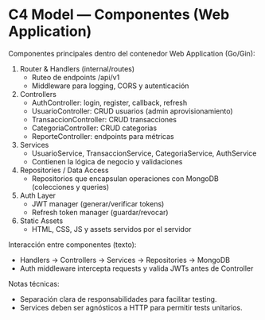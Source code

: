 # C4 Model — Componentes (Web Application)

Componentes principales dentro del contenedor Web Application (Go/Gin):

1. Router & Handlers (internal/routes)
   - Ruteo de endpoints /api/v1
   - Middleware para logging, CORS y autenticación
2. Controllers
   - AuthController: login, register, callback, refresh
   - UsuarioController: CRUD usuarios (admin aprovisionamiento)
   - TransaccionController: CRUD transacciones
   - CategoriaController: CRUD categorias
   - ReporteController: endpoints para métricas
3. Services
   - UsuarioService, TransaccionService, CategoriaService, AuthService
   - Contienen la lógica de negocio y validaciones
4. Repositories / Data Access
   - Repositorios que encapsulan operaciones con MongoDB (colecciones y queries)
5. Auth Layer
   - JWT manager (generar/verificar tokens)
   - Refresh token manager (guardar/revocar)
6. Static Assets
   - HTML, CSS, JS y assets servidos por el servidor

Interacción entre componentes (texto):
- Handlers -> Controllers -> Services -> Repositories -> MongoDB
- Auth middleware intercepta requests y valida JWTs antes de Controller

Notas técnicas:
- Separación clara de responsabilidades para facilitar testing.
- Services deben ser agnósticos a HTTP para permitir tests unitarios.
